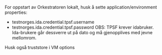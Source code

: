 For oppstart av Orkestratoren lokalt, husk å sette application/environment properties:
- testnorges.ida.credential.tpsf.username
- testnorges.ida.credential.tpsf.password
OBS: TPSF krever idabruker. Ida-brukere går dessverre ut på dato og må gjenopplives med jevne mellomrom.

Husk også truststore i VM options
